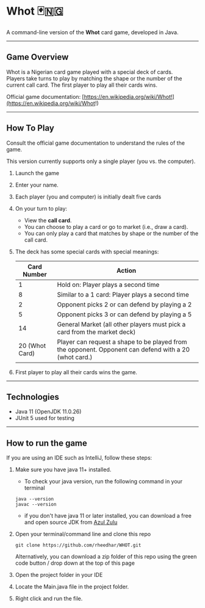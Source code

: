 #  Whot 🃏🇳🇬

A command-line version of the **Whot** card game, developed in Java.

---
## Game Overview

Whot is a Nigerian card game played with a special deck of cards.   
Players take turns to play by matching the shape or the number of the current call card. The first player to play all their cards wins.

Official game documentation: [https://en.wikipedia.org/wiki/Whot!](https://en.wikipedia.org/wiki/Whot!)

--- 
## How To Play

Consult the official game documentation to understand the rules of the game.

This version currently supports only a single player (you vs. the computer).

1. Launch the game
2. Enter your name.
3. Each player (you and computer) is initially dealt five cards
4. On your turn to play:
    - View the **call card**.
    - You can choose to play a card or go to market (i.e., draw a card).
    - You can only play a card that matches by shape or the number of the call card.
5. The deck has some special cards with special meanings: 

    | Card Number     | Action                                                                                                |
    |-----------------|-------------------------------------------------------------------------------------------------------|
    | 1               | Hold on: Player plays a second time                                                                   |
    | 8               | Similar to a 1 card: Player plays a second time                                                       |
    | 2               | Opponent picks 2 or can defend by playing a 2                                                         |
    | 5               | Opponent picks 3  or can defend by playing a 5                                                        |
    | 14              | General Market (all other players must pick a card from the market deck)                              |
    | 20 (Whot Card)  | Player can request a shape to be played from the opponent. Opponent can defend with a 20 (whot card.) |

6. First player to play all their cards wins the game.

---
## Technologies

- Java 11 (OpenJDK 11.0.26)
- JUnit 5 used for testing
--- 

## How to run the game

If you are using an IDE such as IntelliJ, follow these steps:

1. Make sure you have java 11+ installed. 
   - To check your java version, run the following command in your terminal
   ```
   java --version
   javac --version
   ```
   - if you don't have java 11 or later installed, you can download a free and open source JDK from [Azul Zulu](https://www.azul.com/downloads/?version=java-11-lts&os=windows&architecture=x86-64-bit&package=jdk-fx#zulu) 

2. Open your terminal/command line and clone this repo  
    ```
    git clone https://github.com/rheedhar/WHOT.git
   ```
   Alternatively, you can download a zip folder of this repo using the green code button / drop down at the top of this page

3. Open the project folder in your IDE
4. Locate the Main.java file in the project folder.
5. Right click and run the file.

